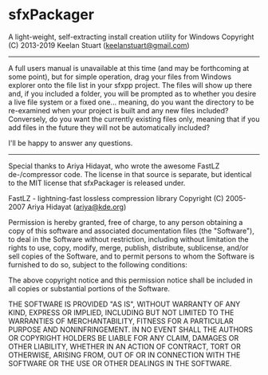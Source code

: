 # sfxPackager
A light-weight, self-extracting install creation utility for Windows
Copyright (C) 2013-2019 Keelan Stuart (keelanstuart@gmail.com)

--------------------------
A full users manual is unavailable at this time (and may be forthcoming at some point), but for simple operation, drag your files from Windows explorer onto the file list in your sfxpp project. The files will show up there and, if you included a folder, you will be prompted as to whether you desire a live file system or a fixed one... meaning, do you want the directory to be re-examined when your project is built and any new files included? Conversely, do you want the currently existing files only, meaning that if you add files in the future they will not be automatically included?

I'll be happy to answer any questions.

--------------------------
Special thanks to  Ariya Hidayat, who wrote the awesome FastLZ de-/compressor code. The license in that source is separate, but identical to the MIT license that sfxPackager is released under.

FastLZ - lightning-fast lossless compression library
Copyright (C) 2005-2007 Ariya Hidayat (ariya@kde.org)

Permission is hereby granted, free of charge, to any person obtaining a copy
of this software and associated documentation files (the "Software"), to deal
in the Software without restriction, including without limitation the rights
to use, copy, modify, merge, publish, distribute, sublicense, and/or sell
copies of the Software, and to permit persons to whom the Software is
furnished to do so, subject to the following conditions:

The above copyright notice and this permission notice shall be included in
all copies or substantial portions of the Software.

THE SOFTWARE IS PROVIDED "AS IS", WITHOUT WARRANTY OF ANY KIND, EXPRESS OR
IMPLIED, INCLUDING BUT NOT LIMITED TO THE WARRANTIES OF MERCHANTABILITY,
FITNESS FOR A PARTICULAR PURPOSE AND NONINFRINGEMENT. IN NO EVENT SHALL THE
AUTHORS OR COPYRIGHT HOLDERS BE LIABLE FOR ANY CLAIM, DAMAGES OR OTHER
LIABILITY, WHETHER IN AN ACTION OF CONTRACT, TORT OR OTHERWISE, ARISING FROM,
OUT OF OR IN CONNECTION WITH THE SOFTWARE OR THE USE OR OTHER DEALINGS IN
THE SOFTWARE.
